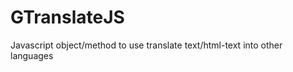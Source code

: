 GTranslateJS
============

Javascript object/method to use translate text/html-text into other languages
